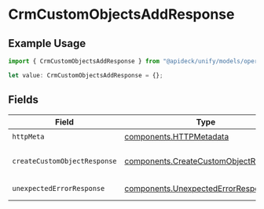 # CrmCustomObjectsAddResponse

## Example Usage

```typescript
import { CrmCustomObjectsAddResponse } from "@apideck/unify/models/operations";

let value: CrmCustomObjectsAddResponse = {};
```

## Fields

| Field                                                                                          | Type                                                                                           | Required                                                                                       | Description                                                                                    |
| ---------------------------------------------------------------------------------------------- | ---------------------------------------------------------------------------------------------- | ---------------------------------------------------------------------------------------------- | ---------------------------------------------------------------------------------------------- |
| `httpMeta`                                                                                     | [components.HTTPMetadata](../../models/components/httpmetadata.md)                             | :heavy_check_mark:                                                                             | N/A                                                                                            |
| `createCustomObjectResponse`                                                                   | [components.CreateCustomObjectResponse](../../models/components/createcustomobjectresponse.md) | :heavy_minus_sign:                                                                             | Custom object created                                                                          |
| `unexpectedErrorResponse`                                                                      | [components.UnexpectedErrorResponse](../../models/components/unexpectederrorresponse.md)       | :heavy_minus_sign:                                                                             | Unexpected error                                                                               |